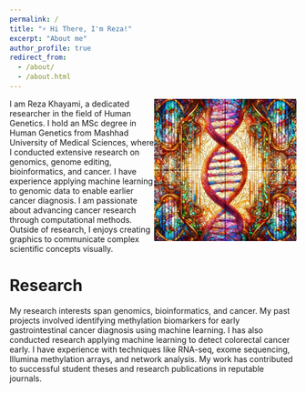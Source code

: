 ```yaml
---
permalink: /
title: "⚡ Hi There, I'm Reza!"
excerpt: "About me"
author_profile: true
redirect_from: 
  - /about/
  - /about.html
---
```

<img src="/images/landing2.jpg" alt="DNA" align="right" width="250px">
I am Reza Khayami, a dedicated researcher in the field of Human Genetics. I hold an MSc degree in Human Genetics from Mashhad University of Medical Sciences, where I conducted extensive research on genomics, genome editing, bioinformatics, and cancer. I have experience applying machine learning to genomic data to enable earlier cancer diagnosis. I am passionate about advancing cancer research through computational methods. Outside of research, I enjoys creating graphics to communicate complex scientific concepts visually.


Research
======
My research interests span genomics, bioinformatics, and cancer. My past projects involved identifying methylation biomarkers for early gastrointestinal cancer diagnosis using machine learning. I has also conducted research applying machine learning to detect colorectal cancer early. I have experience with techniques like RNA-seq, exome sequencing, Illumina methylation arrays, and network analysis. My work has contributed to successful student theses and research publications in reputable journals. 
